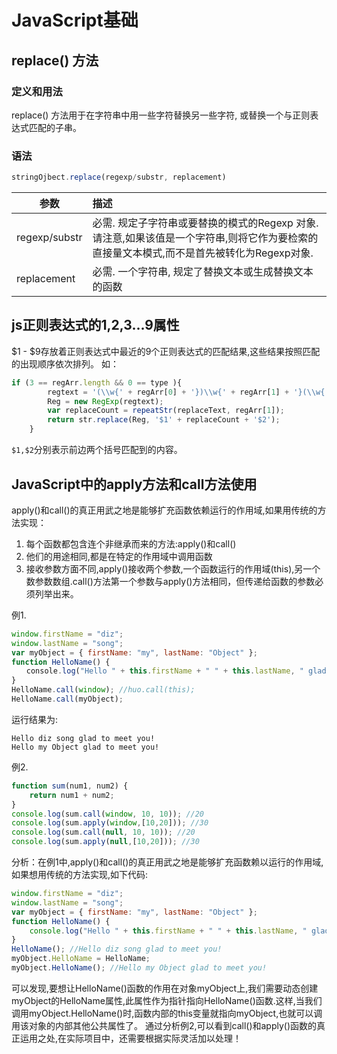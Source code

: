 # JavaScript基础

## replace() 方法
### 定义和用法
replace() 方法用于在字符串中用一些字符替换另一些字符, 或替换一个与正则表达式匹配的子串。
### 语法
```javascript
stringOjbect.replace(regexp/substr, replacement)
```

|参数|描述|
|---|:---|
|regexp/substr|必需. 规定子字符串或要替换的模式的Regexp 对象.请注意,如果该值是一个字符串,则将它作为要检索的直接量文本模式,而不是首先被转化为Regexp对象.|
|replacement|必需. 一个字符串, 规定了替换文本或生成替换文本的函数|

## js正则表达式的$1,$2,$3...$9属性
$1 - $9存放着正则表达式中最近的9个正则表达式的匹配结果,这些结果按照匹配的出现顺序依次排列。
如：
``` javascript
if (3 == regArr.length && 0 == type ){
        regtext = '(\\w{' + regArr[0] + '})\\w{' + regArr[1] + '}(\\w{' + regArr[2] + '})';
        Reg = new RegExp(regtext);
        var replaceCount = repeatStr(replaceText, regArr[1]);
        return str.replace(Reg, '$1' + replaceCount + '$2');
    }
```
`$1,$2`分别表示前边两个括号匹配到的内容。

## JavaScript中的apply方法和call方法使用
apply()和call()的真正用武之地是能够扩充函数依赖运行的作用域,如果用传统的方法实现：

1. 每个函数都包含连个非继承而来的方法:apply()和call()
2. 他们的用途相同,都是在特定的作用域中调用函数
3. 接收参数方面不同,apply()接收两个参数,一个函数运行的作用域(this),另一个数参数数组.call()方法第一个参数与apply()方法相同，但传递给函数的参数必须列举出来。

例1.
```javascript
window.firstName = "diz"; 
window.lastName = "song"; 
var myObject = { firstName: "my", lastName: "Object" }; 
function HelloName() { 
　　console.log("Hello " + this.firstName + " " + this.lastName, " glad to meet you!"); 
} 
HelloName.call(window); //huo.call(this); 
HelloName.call(myObject); 
```

运行结果为:
```shell
Hello diz song glad to meet you! 
Hello my Object glad to meet you! 
```

例2.
```javascript
function sum(num1, num2) { 
    return num1 + num2; 
} 
console.log(sum.call(window, 10, 10)); //20 
console.log(sum.apply(window,[10,20])); //30
console.log(sum.call(null, 10, 10)); //20 
console.log(sum.apply(null,[10,20])); //30  
```

分析：在例1中,apply()和call()的真正用武之地是能够扩充函数赖以运行的作用域,如果想用传统的方法实现,如下代码:
```javascript
window.firstName = "diz"; 
window.lastName = "song"; 
var myObject = { firstName: "my", lastName: "Object" }; 
function HelloName() { 
    console.log("Hello " + this.firstName + " " + this.lastName, " glad to meet you!"); 
} 
HelloName(); //Hello diz song glad to meet you! 
myObject.HelloName = HelloName; 
myObject.HelloName(); //Hello my Object glad to meet you! 
```

可以发现,要想让HelloName()函数的作用在对象myObject上,我们需要动态创建myObject的HelloName属性,此属性作为指针指向HelloName()函数.这样,当我们调用myObject.HelloName()时,函数内部的this变量就指向myObject,也就可以调用该对象的内部其他公共属性了。 
通过分析例2,可以看到call()和apply()函数的真正运用之处,在实际项目中，还需要根据实际灵活加以处理！

